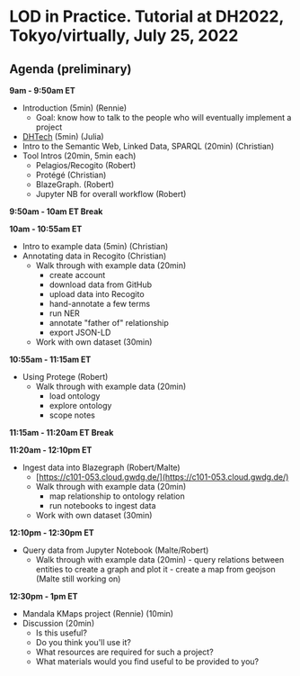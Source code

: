 # LOD in Practice. Tutorial at DH2022, Tokyo/virtually, July 25, 2022

## Agenda (preliminary)

**9am - 9:50am ET**
- Introduction (5min) (Rennie)
    - Goal: know how to talk to the people who will eventually implement a project
- [DHTech](https://docs.google.com/presentation/d/1cx0nP1AWhiLEzeIRNGXUFt40RxZE1kc6WlnZ7dvwvJg/edit?usp=sharing) (5min) (Julia)
- Intro to the Semantic Web, Linked Data, SPARQL (20min) (Christian)
- Tool Intros (20min, 5min each)
    - Pelagios/Recogito (Robert)
    - Protégé (Christian)
    - BlazeGraph. (Robert)
    - Jupyter NB for overall workflow (Robert)

**9:50am - 10am ET Break**

**10am - 10:55am ET**
- Intro to example data (5min) (Christian)
- Annotating data in Recogito (Christian)
     - Walk through with example data (20min)
         - create account
         - download data from GitHub
         - upload data into Recogito
         - hand-annotate a few terms
         - run NER
         - annotate "father of" relationship
         - export JSON-LD
     - Work with own dataset (30min)

**10:55am - 11:15am ET**
-  Using Protege (Robert)
    - Walk through with example data (20min)
         - load ontology
         - explore ontology
         - scope notes

**11:15am - 11:20am ET Break**

**11:20am - 12:10pm ET**
-  Ingest data into Blazegraph (Robert/Malte)
    - [https://c101-053.cloud.gwdg.de/](https://c101-053.cloud.gwdg.de/)
    - Walk through with example data (20min)
         - map relationship to ontology relation
         - run notebooks to ingest data
    - Work with own dataset (30min)

**12:10pm - 12:30pm ET**
- Query data from Jupyter Notebook (Malte/Robert)
    - Walk through with example data (20min)
          - query relations between entities to create a graph and plot it
          - create a map from geojson (Malte still working on)

**12:30pm - 1pm ET**
- Mandala KMaps project (Rennie) (10min) 
- Discussion (20min)
    - Is this useful?
    - Do you think you'll use it?
    - What resources are required for such a project?
    - What materials would you find useful to be provided to you?
